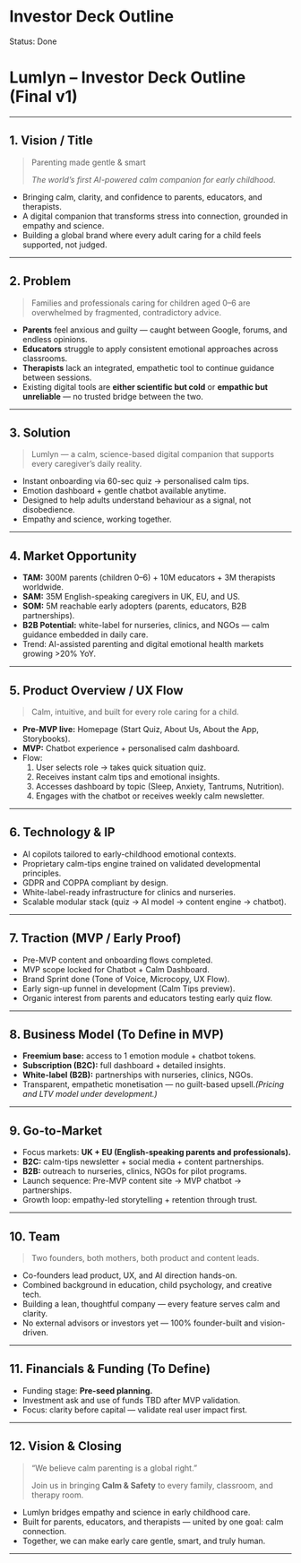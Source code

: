 # Investor Deck Outline

Status: Done

# Lumlyn – Investor Deck Outline (Final v1)

---

## 1. Vision / Title

> Parenting made gentle & smart
> 
> 
> *The world’s first AI-powered calm companion for early childhood.*
> 
- Bringing calm, clarity, and confidence to parents, educators, and therapists.
- A digital companion that transforms stress into connection, grounded in empathy and science.
- Building a global brand where every adult caring for a child feels supported, not judged.

---

## 2. Problem

> Families and professionals caring for children aged 0–6 are overwhelmed by fragmented, contradictory advice.
> 
- **Parents** feel anxious and guilty — caught between Google, forums, and endless opinions.
- **Educators** struggle to apply consistent emotional approaches across classrooms.
- **Therapists** lack an integrated, empathetic tool to continue guidance between sessions.
- Existing digital tools are **either scientific but cold** or **empathic but unreliable** — no trusted bridge between the two.

---

## 3. Solution

> Lumlyn — a calm, science-based digital companion that supports every caregiver’s daily reality.
> 
- Instant onboarding via 60-sec quiz → personalised calm tips.
- Emotion dashboard + gentle chatbot available anytime.
- Designed to help adults understand behaviour as a signal, not disobedience.
- Empathy and science, working together.

---

## 4. Market Opportunity

- **TAM:** 300M parents (children 0–6) + 10M educators + 3M therapists worldwide.
- **SAM:** 35M English-speaking caregivers in UK, EU, and US.
- **SOM:** 5M reachable early adopters (parents, educators, B2B partnerships).
- **B2B Potential:** white-label for nurseries, clinics, and NGOs — calm guidance embedded in daily care.
- Trend: AI-assisted parenting and digital emotional health markets growing >20% YoY.

---

## 5. Product Overview / UX Flow

> Calm, intuitive, and built for every role caring for a child.
> 
- **Pre-MVP live:** Homepage (Start Quiz, About Us, About the App, Storybooks).
- **MVP:** Chatbot experience + personalised calm dashboard.
- Flow:
    1. User selects role → takes quick situation quiz.
    2. Receives instant calm tips and emotional insights.
    3. Accesses dashboard by topic (Sleep, Anxiety, Tantrums, Nutrition).
    4. Engages with the chatbot or receives weekly calm newsletter.

---

## 6. Technology & IP

- AI copilots tailored to early-childhood emotional contexts.
- Proprietary calm-tips engine trained on validated developmental principles.
- GDPR and COPPA compliant by design.
- White-label-ready infrastructure for clinics and nurseries.
- Scalable modular stack (quiz → AI model → content engine → chatbot).

---

## 7. Traction (MVP / Early Proof)

- Pre-MVP content and onboarding flows completed.
- MVP scope locked for Chatbot + Calm Dashboard.
- Brand Sprint done (Tone of Voice, Microcopy, UX Flow).
- Early sign-up funnel in development (Calm Tips preview).
- Organic interest from parents and educators testing early quiz flow.

---

## 8. Business Model (To Define in MVP)

- **Freemium base:** access to 1 emotion module + chatbot tokens.
- **Subscription (B2C):** full dashboard + detailed insights.
- **White-label (B2B):** partnerships with nurseries, clinics, NGOs.
- Transparent, empathetic monetisation — no guilt-based upsell.*(Pricing and LTV model under development.)*

---

## 9. Go-to-Market

- Focus markets: **UK + EU (English-speaking parents and professionals).**
- **B2C:** calm-tips newsletter + social media + content partnerships.
- **B2B:** outreach to nurseries, clinics, NGOs for pilot programs.
- Launch sequence: Pre-MVP content site → MVP chatbot → partnerships.
- Growth loop: empathy-led storytelling + retention through trust.

---

## 10. Team

> Two founders, both mothers, both product and content leads.
> 
- Co-founders lead product, UX, and AI direction hands-on.
- Combined background in education, child psychology, and creative tech.
- Building a lean, thoughtful company — every feature serves calm and clarity.
- No external advisors or investors yet — 100% founder-built and vision-driven.

---

## 11. Financials & Funding (To Define)

- Funding stage: **Pre-seed planning.**
- Investment ask and use of funds TBD after MVP validation.
- Focus: clarity before capital — validate real user impact first.

---

## 12. Vision & Closing

> “We believe calm parenting is a global right.”
> 
> 
> Join us in bringing **Calm & Safety** to every family, classroom, and therapy room.
> 
- Lumlyn bridges empathy and science in early childhood care.
- Built for parents, educators, and therapists — united by one goal: calm connection.
- Together, we can make early care gentle, smart, and truly human.

---
